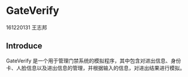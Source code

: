 # GateVerify
  
161220131 王志邦  

## Introduce

GateVerify 是一个用于管理门禁系统的模拟程序，其中包含对进出信息、身份卡、人脸信息以及进出信息的管理，并根据输入的信息，对进出结果进行模拟。

